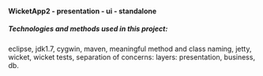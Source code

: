 #### WicketApp2 - presentation - ui - standalone

##### Technologies and methods used in this project:

eclipse, jdk1.7, cygwin, maven, meaningful method and class naming, jetty, wicket,
wicket tests, separation of concerns: layers: presentation, business, db.